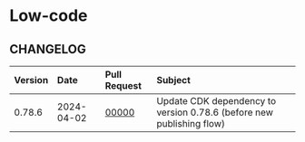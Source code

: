 # Low-code

## CHANGELOG

| Version | Date       | Pull Request                                             | Subject                                                              |
|:--------|:-----------|:---------------------------------------------------------|:---------------------------------------------------------------------|
| 0.78.6  | 2024-04-02 | [00000](https://github.com/airbytehq/airbyte/pull/00000) | Update CDK dependency to version 0.78.6 (before new publishing flow) |
